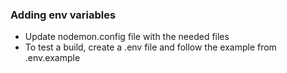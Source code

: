 

### Adding env variables
- Update nodemon.config file with the needed files
- To test a build, create a .env file and follow the example from .env.example